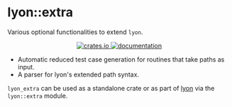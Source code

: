 # lyon::extra

Various optional functionalities to extend `lyon`.

<p align="center">
  <a href="https://crates.io/crates/lyon_extra">
      <img src="https://img.shields.io/crates/v/lyon_extra.svg" alt="crates.io">
  </a>
  <a href="https://docs.rs/lyon_extra">
      <img src="https://docs.rs/lyon_extra/badge.svg" alt="documentation">
  </a>
</p>

 - Automatic reduced test case generation for routines that take paths as input.
 - A parser for lyon's extended path syntax.


`lyon_extra` can be used as a standalone crate or as part of [lyon](https://docs.rs/lyon/) via the `lyon::extra` module.

